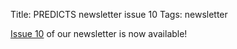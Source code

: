 Title: PREDICTS newsletter issue 10
Tags: newsletter

[Issue 10]({filename}/newsletters/PREDICTSNewsletterSummer2015.pdf)
of our newsletter is now available!
